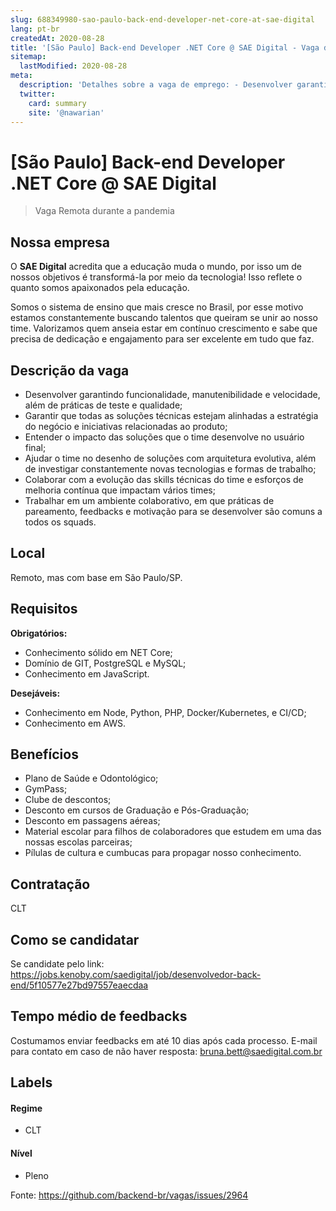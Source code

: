 ```yaml
---
slug: 688349980-sao-paulo-back-end-developer-net-core-at-sae-digital
lang: pt-br
createdAt: 2020-08-28
title: '[São Paulo] Back-end Developer .NET Core @ SAE Digital - Vaga de Emprego'
sitemap:
  lastModified: 2020-08-28
meta:
  description: 'Detalhes sobre a vaga de emprego: - Desenvolver garantindo funcionalidade, manutenibilidade e velocidade, além de práticas de teste e qualidade; - Garantir que todas as soluções técnicas estejam alinhadas a estratégia do negócio e iniciativas relacionadas ao produto; - Entender o impacto das soluções que o time desenvolve no usuário final; - Ajudar o time no desenho de soluções com arquitetura evolutiva, além de investigar constantemente novas tecnologias e formas de trabalho; - Colaborar com a evolução das skills técnicas do time e esforços de melhoria contínua que impactam vários times; - Trabalhar em um ambiente colaborativo, em que práticas de pareamento, feedbacks e motivação para se desenvolver são comuns a todos os squads.'
  twitter:
    card: summary
    site: '@nawarian'
---
```


# [São Paulo] Back-end Developer .NET Core @ SAE Digital

<!--
==================================================
Caso a vaga for remoto durante a pandemia informar no texto "Remoto durante o covid"
==================================================
-->
<!-- 
==================================================
POR FAVOR, SÓ POSTE SE A VAGA FOR PARA BACK-END!

Não faça distinção de gênero no título da vaga.

Use: "Back-End Developer" ao invés de 
"Desenvolvedor Back-End" \o/

Exemplo: `[São Paulo] Back-End Developer @ NOME DA EMPRESA`
==================================================
-->
<!--
==================================================
Caso a vaga for remoto durante a pandemia deixar a linha abaixo
==================================================
-->
> Vaga Remota durante a pandemia

## Nossa empresa

O **SAE Digital** acredita que a educação muda o mundo, por isso um de nossos objetivos é transformá-la por meio da tecnologia! Isso reflete o quanto somos apaixonados pela educação.

 Somos o sistema de ensino que mais cresce no Brasil, por esse motivo estamos constantemente buscando talentos que queiram se unir ao nosso time. Valorizamos quem anseia estar em contínuo crescimento e sabe que precisa de dedicação e engajamento para ser excelente em tudo que faz.

## Descrição da vaga

- Desenvolver garantindo funcionalidade, manutenibilidade e velocidade, além de práticas de teste e qualidade;
- Garantir que todas as soluções técnicas estejam alinhadas a estratégia do negócio e iniciativas relacionadas ao produto;
- Entender o impacto das soluções que o time desenvolve no usuário final;
- Ajudar o time no desenho de soluções com arquitetura evolutiva, além de investigar constantemente novas tecnologias e formas de trabalho;
- Colaborar com a evolução das skills técnicas do time e esforços de melhoria contínua que impactam vários times;
- Trabalhar em um ambiente colaborativo, em que práticas de pareamento, feedbacks e motivação para se desenvolver são comuns a todos os squads.

## Local

Remoto, mas com base em São Paulo/SP.

## Requisitos

**Obrigatórios:**

- Conhecimento sólido em NET Core;
- Domínio de GIT, PostgreSQL e MySQL;
- Conhecimento em JavaScript.

**Desejáveis:**
- Conhecimento em Node, Python, PHP, Docker/Kubernetes, e CI/CD;
- Conhecimento em AWS.

## Benefícios

- Plano de Saúde e Odontológico;
- GymPass;
- Clube de descontos;
- Desconto em cursos de Graduação e Pós-Graduação;
- Desconto em passagens aéreas;
- Material escolar para filhos de colaboradores que estudem em uma das nossas escolas parceiras;
- Pílulas de cultura e cumbucas para propagar nosso conhecimento.

## Contratação

CLT

## Como se candidatar

Se candidate pelo link: https://jobs.kenoby.com/saedigital/job/desenvolvedor-back-end/5f10577e27bd97557eaecdaa

## Tempo médio de feedbacks

Costumamos enviar feedbacks em até 10 dias após cada processo.
E-mail para contato em caso de não haver resposta: bruna.bett@saedigital.com.br

## Labels
<!-- retire os labels que não fazem sentido à vaga -->

#### Regime
- CLT

#### Nível

- Pleno




Fonte: https://github.com/backend-br/vagas/issues/2964